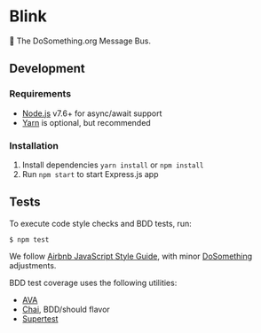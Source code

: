 # Blink
:postbox: The DoSomething.org Message Bus.

## Development
### Requirements
- [Node.js](https://nodejs.org/en/download/) v7.6+ for async/await support
- [Yarn](https://yarnpkg.com/en/) is optional, but recommended

### Installation
1. Install dependencies `yarn install` or `npm install`
2. Run `npm start` to start Express.js app

## Tests

To execute code style checks and BDD tests, run:

```
$ npm test
```

We follow [Airbnb JavaScript Style Guide](https://github.com/airbnb/javascript),
with minor [DoSomething](https://github.com/DoSomething/eslint-config) adjustments.

BDD test coverage uses the following utilities:
- [AVA](https://github.com/avajs/ava)
- [Chai](http://chaijs.com/), BDD/should flavor
- [Supertest](https://github.com/visionmedia/supertest)

